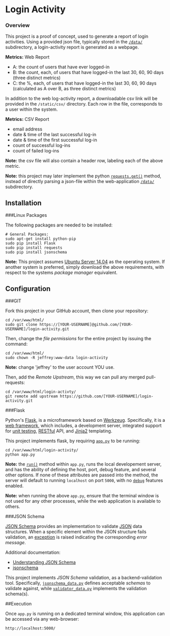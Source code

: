 Login Activity
================

### Overview

This project is a proof of concept, used to generate a report of login activities. Using a provided json file, typically stored in the [`/data/`](https://github.com/jeff1evesque/login-activity/blob/master/data/) subdirectory, a login-activity report is generated as a webpage.

**Metrics:** Web Report

- A: the count of users that have ever logged-in
- B: the count, each, of users that have logged-in the last 30, 60, 90 days (three distinct metrics)
- C: the %, each, of users that have logged-in the last 30, 60, 90 days (calculated as A over B, as three distinct metrics)

In addition to the web log-activity report, a downloadable csv link will be provided in the `/static/csv/` directory.  Each row in the file, corresponds to a user within the system.

**Metrics:** CSV Report

- email address
- date & time of the last successful log-in
- date & time of the first successful log-in
- count of successful log-ins
- count of failed log-ins

**Note:** the csv file will also contain a header row, labeling each of the above metric.

**Note:** this project may later implement the python [`requests.get()`](http://docs.python-requests.org/en/latest/user/quickstart/#json-response-content) method, instead of directly parsing a json-file within the web-application [`/data/`](https://github.com/jeff1evesque/login-activity/blob/master/data/) subdirectory.

## Installation

###Linux Packages

The following packages are needed to be installed:

```
# General Packages:
sudo apt-get install python-pip
sudo pip install Flask
sudo pip install requests
sudo pip install jsonschema
```

**Note:** This project assumes [Ubuntu Server 14.04](http://www.ubuntu.com/download/server) as the operating system. If another system is preferred, simply download the above requirements, with respect to the systems *package manager* equivalent.

## Configuration

###GIT

Fork this project in your GitHub account, then clone your repository:

```
cd /var/www/html/
sudo git clone https://[YOUR-USERNAME]@github.com/[YOUR-USERNAME]/login-activity.git
```

Then, change the *file permissions* for the entire project by issuing the command:

```
cd /var/www/html/
sudo chown -R jeffrey:www-data login-activity
```

**Note:** change 'jeffrey' to the user account YOU use.

Then, add the *Remote Upstream*, this way we can pull any merged pull-requests:

```
cd /var/www/html/login-activty/
git remote add upstream https://github.com/[YOUR-USERNAME]/login-activity.git
```

###Flask

Python's [Flask](http://flask.pocoo.org/), is a microframework based on [Werkzeug](http://werkzeug.pocoo.org/).  Specifically, it is a [web framework](http://en.wikipedia.org/wiki/Web_application_framework), which includes, a development server, integrated support for [unit testing](http://en.wikipedia.org/wiki/Unit_testing), [RESTful](http://en.wikipedia.org/wiki/Representational_state_transfer) API, and [Jinja2](http://jinja.pocoo.org/) templating.

This project implements flask, by requiring [`app.py`](https://github.com/jeff1evesque/login-activity/blob/master/app.py) to be running:

```
cd /var/www/html/login-activity/
python app.py
```

**Note:** the [`run()`](http://flask.pocoo.org/docs/0.10/api/#flask.Flask.run) method within `app.py`, runs the local developement server, and has the ability of defining the host, port, debug feature, and several other options. If none of these attributes are passed into the method, the server will default to running `localhost` on port `5000`, with no [`debug`](http://flask.pocoo.org/docs/0.10/quickstart/#debug-mode) features enabled.

**Note:** when running the above `app.py`, ensure that the terminal window is not used for any other processes, while the web application is available to others.

###JSON Schema

[JSON Schema](https://pypi.python.org/pypi/jsonschema) provides an implementation to validate [JSON](http://en.wikipedia.org/wiki/JSON) data structures. When a specific element within the JSON structure fails validation, an [exception](https://wiki.python.org/moin/HandlingExceptions) is raised indicating the corresponding *error message*.

Additional documentation:

- [Understanding JSON Schema](http://spacetelescope.github.io/understanding-json-schema/)
- [jsonschema](http://python-jsonschema.readthedocs.org/en/latest/)

This project implements *JSON Schema* validation, as a backend-validation tool. Specifically, [`jsonschema_data.py`](https://github.com/jeff1evesque/login-activity/blob/master/package/schema/jsonschema_data.py.py) defines acceptable *schemas* to validate against, while [`validator_data.py`](https://github.com/jeff1evesque/login-activity/blob/master/package/validator/validator_data.py) implements the validation schema(s).

##Execution

Once `app.py` is running on a dedicated terminal window, this application can be accessed via any web-browser:

```
http://localhost:5000/
```
